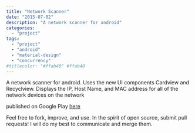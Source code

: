 ```yaml
---
title: "Network Scanner"
date: "2015-07-02"
description: "A network scanner for android"
categories:
  - "project"
tags:
  - "project"
  - "android"
  - "material-design"
  - "concurrency"
#titlecolor: "#ffab40" #ffab40
---
```


A network scanner for android. Uses the new UI components Cardview and Recyclview. Displays the IP, Host Name, and MAC address for all of the network devices on the network

published on Google Play [here](https://play.google.com/store/apps/details?id=com.unwind.networkmonitor&hl=en)

Feel free to fork, improve, and use. In the spirit of open source, submit pull requests! I will do my best to communicate and merge them.
